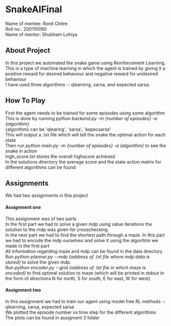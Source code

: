 # SnakeAIFinal
Name of mentee: Ronit Chitre\
Roll no.: 200110090\
Name of mentor: Shubham Lohiya
## About Project
In this project we automated the snake game using Reinforcement Learning.\
This is a type of machine learning in which the agent is trained by giving it a positive reward for desired behaviour and negative reward for undesired behaviour\
I have used three algorithms -: qlearning, sarsa, and expected sarsa.
## How To Play
First the agent needs to be trained for some episodes using some algorithm\
This is done by running *python backend.py -m {number of episodes} -a {algorithm}*\
{algorithm} can be 'qlearing', 'sarsa', 'expecsarsa'\
This will output a .txt file which will tell the snake the optimal action for each state\
Then run *python main.py -m {number of episodes} -a {algorithm}* to see the snake in action\
high_score.txt stores the overall highscore achieved\
In the solutions directory the average score and the state action matrix for different algorithms can be found
## Assignments
We had two assignments in this project
#### Assignment one 
This assignment was of two parts\
In the first part we had to solve a given mdp using value iterations the solution to the mdp was given for crosschecking\
In the next part we had to find the shortest path through a maze. In this part we had to encode the mdp ourselves and solve it using the algorihtm we made in the first part\
All information regarding maze and mdp can be found in the data directory\
Run *python planner.py --mdp {address of .txt file where mdp data is stored}* to solve the given mdp.\
Run *python encoder.py --grid {address of .txt file in which maze is encoded}* to find optimal solution to maze (which will be printed in stdout in the form of directions N for north, S for south, E for east, W for west)
#### Assignment two
In this assignment we had to train our agent using model free RL methods -: qlearning, sarsa, expected sarsa\
We plotted the episode number vs time step for the different algorithms\
The plots can be found in assigment 3 folder


